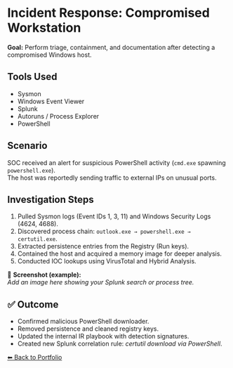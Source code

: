 # Incident Response: Compromised Workstation

**Goal:** Perform triage, containment, and documentation after detecting a compromised Windows host.

## Tools Used
- Sysmon  
- Windows Event Viewer  
- Splunk  
- Autoruns / Process Explorer  
- PowerShell  

## Scenario
SOC received an alert for suspicious PowerShell activity (`cmd.exe` spawning `powershell.exe`).  
The host was reportedly sending traffic to external IPs on unusual ports.

## Investigation Steps
1. Pulled Sysmon logs (Event IDs 1, 3, 11) and Windows Security Logs (4624, 4688).  
2. Discovered process chain: `outlook.exe → powershell.exe → certutil.exe`.  
3. Extracted persistence entries from the Registry (Run keys).  
4. Contained the host and acquired a memory image for deeper analysis.  
5. Conducted IOC lookups using VirusTotal and Hybrid Analysis.

📸 **Screenshot (example):**  
_Add an image here showing your Splunk search or process tree._

## ✅ Outcome
- Confirmed malicious PowerShell downloader.  
- Removed persistence and cleaned registry keys.  
- Updated the internal IR playbook with detection signatures.  
- Created new Splunk correlation rule: *certutil download via PowerShell*.

[⬅ Back to Portfolio](https://nikolov999.github.io/cybersecurity-portfolio/)
